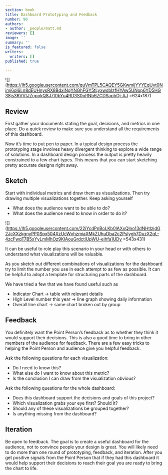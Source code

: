 ```yaml
---
section: book
title: Dashboard Prototyping and Feedback
number: 90
authors:
- author: _people/matt.md
reviewers: []
image: ''
summary: ''
is_featured: false
writers:
  writers: []
published: true

---
```

![](https://lh5.googleusercontent.com/quVmTPL5CAQEY5GKwmijYYYEqUvt0Nimj6ol6Ln8dEUHnysRX8BdxiNgYNGhFGY5tLyxwsbIzfHYAw5UNop6YD5HG38js36VVtJZopokQ8J7t0bYu4RD3S0pRNb6ZCDSaphOj-AJ =624x187)

## Review

First gather your documents stating the goal, decisions, and metrics in one place. Do a quick review to make sure you understand all the requirements of this dashboard.

Now it’s time to put pen to paper. In a typical design process the prototyping stage involves heavy divergent thinking to explore a wide range of solutions. In a dashboard design process the output is pretty heavily constrained to a few chart types. This means that you can start sketching pretty accurate designs right away.

## Sketch

Start with individual metrics and draw them as visualizations. Then try drawing multiple visualizations together. Keep asking yourself

* What does the audience want to be able to do?
* What does the audience need to know in order to do it?

![](https://lh5.googleusercontent.com/22iYcdPnBoLKb0lAXxQlno13dNHtlzjdG2JcXXzkgnyPP0Spx504XzUcWvhzmiaXMkZUhuDba2c2Pslygh7DuzX2qL-4zcFwqT7B5xYyLmMhOz9KlAouGrdctlUpWU-eihfa1UDy =543x431)

It can be useful to role play this scenario in your head or with others to understand what visualizations will be valuable.

As you sketch out different combinations of visualizations for the dashboard try to limit the number you use in each attempt to as few as possible. It can be helpful to adopt a template for structuring parts of the dashboard.

We have tried a few that we have found useful such as

* Indicator Chart -> table with relevant details
* High Level number this year -> line graph showing daily information
* Overall line chart -> same chart broken out by group

## Feedback

You definitely want the Point Person’s feedback as to whether they think it would support their decisions. This is also a good time to bring in other members of the audience for feedback. There are a few easy tricks to helping the Point Person and audience give you helpful feedback.

Ask the following questions for each visualization:

* Do I need to know this?
* What else do I want to know about this metric?
* Is the conclusion I can draw from the visualization obvious?

Ask the following questions for the whole dashboard:

* Does this dashboard support the decisions and goals of this project?
* Which visualization grabs your eye first? Should it?
* Should any of these visualizations be grouped together?
* Is anything missing from the dashboard?

## Iteration

Be open to feedback. The goal is to create a useful dashboard for the audience, not to convince people your design is great. You will likely need to do more than one round of prototyping, feedback, and iteration. After you get positive signals from the Point Person that if they had this dashboard it would help support their decisions to reach their goal you are ready to bring the chart to life.
